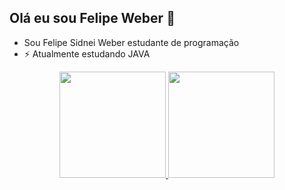 ## Olá eu sou Felipe Weber 👋

- Sou Felipe Sidnei Weber estudante de programação
- ⚡ Atualmente estudando JAVA

<div align="center">
  <a href="https://github.com/FelipeWeber593">
  <img height="170em" src="https://github-readme-stats.vercel.app/api?username=FelipeWeber593&show_icons=true&theme=dracula&include_all_commits=true&count_private=true"/>
  <img height="170em" src="https://github-readme-stats.vercel.app/api/top-langs/?username=FelipeWeber593&layout=compact&langs_count=7&theme=slate"/>
</div>
